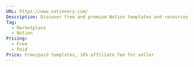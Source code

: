 ```yaml
---
URL: https://www.notionery.com/
Description: Discover free and premium Notion templates and resources
Tag:
  - Marketplace
  - Notion
Pricing:
  - Free
  - Paid
Price: Free/paid templates, 10% affiliate fee for seller
---
```

